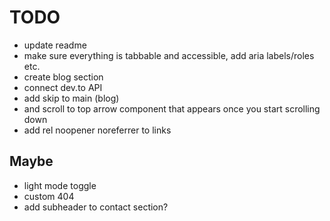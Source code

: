 # TODO

- update readme
- make sure everything is tabbable and accessible, add aria labels/roles etc.
- create blog section
- connect dev.to API
- add skip to main (blog)
- and scroll to top arrow component that appears once you start scrolling down
- add rel noopener noreferrer to links
## Maybe

- light mode toggle
- custom 404
- add subheader to contact section?
